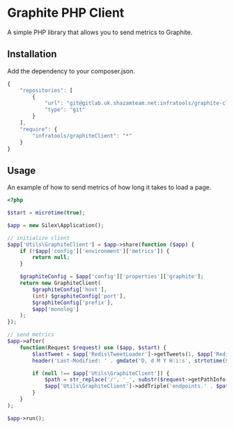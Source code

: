 # Graphite PHP Client
A simple PHP library that allows you to send metrics to Graphite.

Installation
------------
Add the dependency to your composer.json.

```javascript
{
    "repositories": [
        {
            "url": "git@gitlab.uk.shazamteam.net:infratools/graphite-client.git",
            "type": "git"
        }
    ],
    "require": {
        "infratools/graphiteClient": "*"
    }
}
```

Usage
-----
An example of how to send metrics of how long it takes to load a page.

```php
<?php

$start = microtime(true);

$app = new Silex\Application();

// initialize client
$app['Utils\GraphiteClient'] = $app->share(function ($app) {
    if (!$app['config']['environment']['metrics']) {
        return null;
    }

    $graphiteConfig = $app['config']['properties']['graphite'];
    return new GraphiteClient(
        $graphiteConfig['host'],
        (int) $graphiteConfig['port'],
        $graphiteConfig['prefix'],
        $app['monolog']
    );
});

// send metrics
$app->after(
    function(Request $request) use ($app, $start) {
        $lastTweet = $app['Redis\TweetLoader']->getTweets(1, $app['Redis\TweetLoader']->getLastPost());
        header('Last-Modified: ' . gmdate('D, d M Y H:i:s', strtotime($lastTweet[0]['time'])) . ' GMT');

        if (null !== $app['Utils\GraphiteClient']) {
            $path = str_replace('/', '_', substr($request->getPathInfo(), 1));
            $app['Utils\GraphiteClient']->addTriple('endpoints.' . $path, microtime(true) - $start);
        }
    }
);

$app->run();

```
